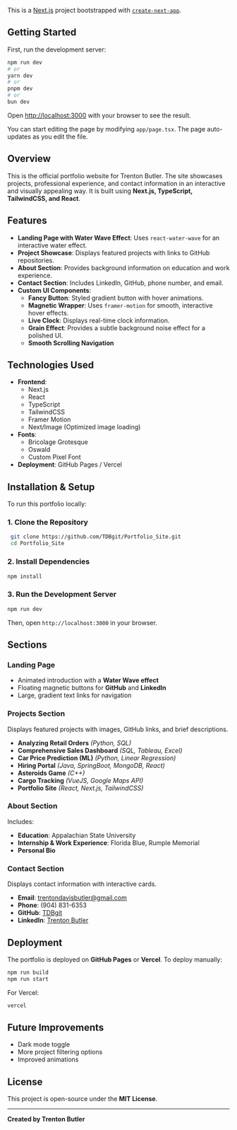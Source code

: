 This is a [Next.js](https://nextjs.org) project bootstrapped with [`create-next-app`](https://nextjs.org/docs/app/api-reference/cli/create-next-app).

## Getting Started

First, run the development server:

```bash
npm run dev
# or
yarn dev
# or
pnpm dev
# or
bun dev
```

Open [http://localhost:3000](http://localhost:3000) with your browser to see the result.

You can start editing the page by modifying `app/page.tsx`. The page auto-updates as you edit the file.


## Overview
This is the official portfolio website for Trenton Butler. The site showcases projects, professional experience, and contact information in an interactive and visually appealing way. It is built using **Next.js, TypeScript, TailwindCSS, and React**.

## Features
- **Landing Page with Water Wave Effect**: Uses `react-water-wave` for an interactive water effect.
- **Project Showcase**: Displays featured projects with links to GitHub repositories.
- **About Section**: Provides background information on education and work experience.
- **Contact Section**: Includes LinkedIn, GitHub, phone number, and email.
- **Custom UI Components**:
  - **Fancy Button**: Styled gradient button with hover animations.
  - **Magnetic Wrapper**: Uses `framer-motion` for smooth, interactive hover effects.
  - **Live Clock**: Displays real-time clock information.
  - **Grain Effect**: Provides a subtle background noise effect for a polished UI.
  - **Smooth Scrolling Navigation**

## Technologies Used
- **Frontend**:
  - Next.js
  - React
  - TypeScript
  - TailwindCSS
  - Framer Motion
  - Next/Image (Optimized image loading)
- **Fonts**:
  - Bricolage Grotesque
  - Oswald
  - Custom Pixel Font
- **Deployment**: GitHub Pages / Vercel

## Installation & Setup
To run this portfolio locally:

### 1. Clone the Repository
```sh
 git clone https://github.com/TDBgit/Portfolio_Site.git
 cd Portfolio_Site
```

### 2. Install Dependencies
```sh
npm install
```

### 3. Run the Development Server
```sh
npm run dev
```
Then, open `http://localhost:3000` in your browser.

## Sections
### **Landing Page**
- Animated introduction with a **Water Wave effect**
- Floating magnetic buttons for **GitHub** and **LinkedIn**
- Large, gradient text links for navigation

### **Projects Section**
Displays featured projects with images, GitHub links, and brief descriptions.
- **Analyzing Retail Orders** *(Python, SQL)*
- **Comprehensive Sales Dashboard** *(SQL, Tableau, Excel)*
- **Car Price Prediction (ML)** *(Python, Linear Regression)*
- **Hiring Portal** *(Java, SpringBoot, MongoDB, React)*
- **Asteroids Game** *(C++)*
- **Cargo Tracking** *(VueJS, Google Maps API)*
- **Portfolio Site** *(React, Next.js, TailwindCSS)*

### **About Section**
Includes:
- **Education**: Appalachian State University
- **Internship & Work Experience**: Florida Blue, Rumple Memorial
- **Personal Bio**

### **Contact Section**
Displays contact information with interactive cards.
- **Email**: [trentondavisbutler@gmail.com](mailto:trentondavisbutler@gmail.com)
- **Phone**: (904) 831-6353
- **GitHub**: [TDBgit](https://github.com/TDBgit)
- **LinkedIn**: [Trenton Butler](http://www.linkedin.com/in/trent-butler-0b1b49345)

## Deployment
The portfolio is deployed on **GitHub Pages** or **Vercel**.
To deploy manually:
```sh
npm run build
npm run start
```
For Vercel:
```sh
vercel
```

## Future Improvements
- Dark mode toggle
- More project filtering options
- Improved animations

## License
This project is open-source under the **MIT License**.

---
**Created by Trenton Butler**
